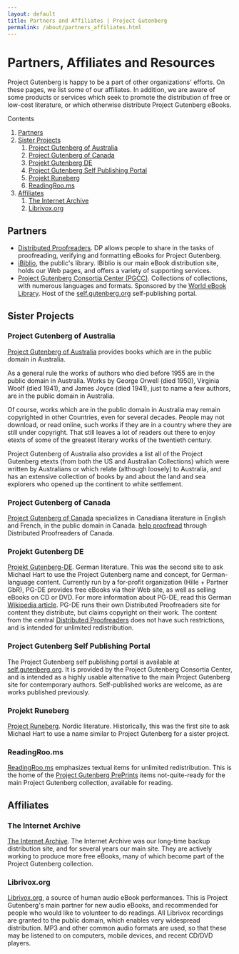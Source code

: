 ```yaml
---
layout: default
title: Partners and Affiliates | Project Gutenberg
permalink: /about/partners_affiliates.html
---
```


Partners, Affiliates and Resources
==================================

Project Gutenberg is happy to be a part of other organizations' efforts. On these pages, we list some of our affiliates. In addition, we are aware of some products or services which seek to promote the distribution of free or low-cost literature, or which otherwise distribute Project Gutenberg eBooks.
<div class="contents">
Contents
<ol>
<li><a href="#partners">Partners</a></li>
<li><a href="#sister-projects">Sister Projects</a>
<ol class="inner_1">
<li><a href="#project-gutenberg-of-australia">Project Gutenberg of Australia</a></li>
<li><a href="#project-gutenberg-of-canada">Project Gutenberg of Canada</a></li>
<li><a href="#projekt-gutenberg-de">Projekt Gutenberg DE</a></li>
<li><a href="#project-gutenberg-self-publishing-portal">Project Gutenberg Self Publishing Portal</a></li>
<li><a href="#projekt-runeberg">Projekt Runeberg</a></li>
<li><a href="#readingrooms">ReadingRoo.ms</a></li>
</ol>
</li>
<li><a href="#affiliates">Affiliates</a>
<ol class="inner_1">
<li><a href="#the-internet-archive">The Internet Archive</a></li>
<li><a href="#librivoxorg">Librivox.org</a></li>
</ol>
</li>
</ol>
</div>

## Partners
- [Distributed Proofreaders](http://www.pgdp.net). DP allows people to share in the tasks of proofreading, verifying and formatting eBooks for Project Gutenberg.
- [iBiblio](http://www.ibiblio.org/index.html), the public's library. IBiblio is our main eBook distribution site, holds our Web pages, and offers a variety of supporting services.
- [Project Gutenberg Consortia Center (PGCC)](http://www.gutenberg.cc). Collections of collections, with numerous languages and formats. Sponsored by the [World eBook Library](http://www.worldlibrary.net). Host of the [self.gutenberg.org](http://self.gutenberg.org) self-publishing portal.

## Sister Projects

### Project Gutenberg of Australia
[Project Gutenberg of Australia](http://gutenberg.net.au) provides books which are in the public domain in Australia.

As a general rule the works of authors who died before 1955 are in the public domain in Australia.  Works by George Orwell (died 1950), Virginia Woolf (died 1941), and James Joyce (died 1941), just to name a few authors, are in the public domain in Australia.

Of course, works which are in the public domain in Australia may remain copyrighted in other Countries, even for several decades. People may not download, or read online, such works if they are in a country where they are still under copyright. That still leaves a lot of readers out there to enjoy etexts of some of the greatest literary works of the twentieth century.

Project Gutenberg of Australia also provides a list all of the Project Gutenberg etexts (from both the US and Australian Collections) which were written by Australians or which relate (although loosely) to Australia, and has an extensive    collection of books by and about the land and sea explorers who opened up the continent to white settlement.

### Project Gutenberg of Canada
[Project Gutenberg of Canada](http://www.gutenberg.ca) specializes in Canadiana literature in English and French, in the public domain in Canada. [help proofread](http://www.pgdpcanada.net/) through Distributed Proofreaders of Canada.

### Projekt Gutenberg DE
[Projekt Gutenberg-DE](http://www.projekt-gutenberg.org/). German literature. This was the second site to ask Michael Hart to use the Project Gutenberg name and concept, for German-language content. Currently run by a for-profit organization (Hille + Partner GbR), PG-DE provides free eBooks via their Web site, as well as selling eBooks on CD or DVD. For more information about PG-DE, read this German [Wikipedia article](http://de.wikipedia.org/wiki/Projekt_Gutenberg-DE). PG-DE runs their own Distributed Proofreaders site for content they distribute, but claims copyright on their work. The content from the central [Distributed Proofreaders](http://www.pgdp.net) does not have such restrictions, and is intended for unlimited redistribution.

### Project Gutenberg Self Publishing Portal
The Project Gutenberg self publishing portal is available at [self.gutenberg.org](http://self.gutenberg.org). It is provided by the Project Gutenberg Consortia Center, and is intended as a highly usable alternative to the main Project Gutenberg site for contemporary authors.  Self-published works are welcome, as are works published previously.

### Projekt Runeberg
[Project Runeberg](http://runeberg.org). Nordic literature. Historically, this was the first site to ask Michael Hart to use a name similar to Project Gutenberg for a sister project.

### ReadingRoo.ms
[ReadingRoo.ms](http://readingroo.ms) emphasizes textual items for unlimited redistribution. This is the home of the [Project Gutenberg PrePrints](https://preprints.readingroo.ms) items not-quite-ready for the main Project Gutenberg collection, available for reading.

## Affiliates

### The Internet Archive
[The Internet Archive](http://www.archive.org). The Internet Archive was our long-time backup distribution site, and for several years our main site.  They are actively working to produce more free eBooks, many of which become part of the Project Gutenberg collection.

### Librivox.org
[Librivox.org](http://librivox.org), a source of human audio eBook performances.  This is Project Gutenberg's main partner for new audio eBooks, and recommended for people who would like to volunteer to do readings.  All Librivox recordings are granted to the public domain, which enables very widespread distribution.  MP3 and other common audio formats are used, so that these may be listened to on computers, mobile devices, and recent CD/DVD players.

